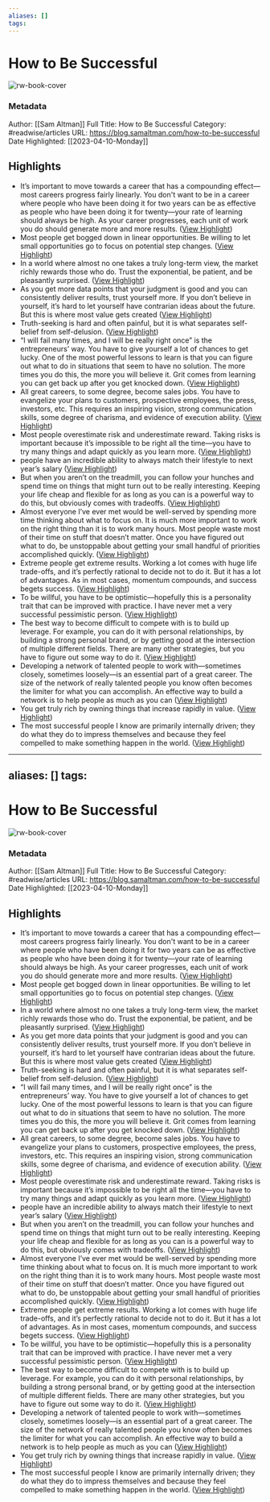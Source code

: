 ```yaml
---
aliases: []
tags:
---
```

# How to Be Successful

![rw-book-cover](https://rdl.ink/render/https%3A%2F%2Fblog.samaltman.com%2Fhow-to-be-successful)
### Metadata
Author: [[Sam Altman]]
Full Title: How to Be Successful
Category: #readwise/articles
URL: https://blog.samaltman.com/how-to-be-successful
Date Highlighted: [[2023-04-10-Monday]]

## Highlights
- It’s important to move towards a career that has a compounding effect—most careers progress fairly linearly.
  You don't want to be in a career where people who have been doing it for two years can be as effective as people who have been doing it for twenty—your rate of learning should always be high. As your career progresses, each unit of work you do should generate more and more results. ([View Highlight](https://read.readwise.io/read/01gxp10ywhfqefez1y657cr4mv))
- Most people get bogged down in linear opportunities. Be willing to let small opportunities go to focus on potential step changes. ([View Highlight](https://read.readwise.io/read/01gxp11sk8c279ya638jt5352y))
- In a world where almost no one takes a truly long-term view, the market richly rewards those who do.
  Trust the exponential, be patient, and be pleasantly surprised. ([View Highlight](https://read.readwise.io/read/01gxp13b3g4v34xmc97wkd4kq7))
- As you get more data points that your judgment is good and you can consistently deliver results, trust yourself more.
  If you don’t believe in yourself, it’s hard to let yourself have contrarian ideas about the future. But this is where most value gets created ([View Highlight](https://read.readwise.io/read/01gxp16qxhdj4p6cqgtfp382c9))
- Truth-seeking is hard and often painful, but it is what separates self-belief from self-delusion. ([View Highlight](https://read.readwise.io/read/01gxp165q0dcz809rkf8hyccfh))
- “I will fail many times, and I will be really right once” is the entrepreneurs’ way. You have to give yourself a lot of chances to get lucky.
  One of the most powerful lessons to learn is that you can figure out what to do in situations that seem to have no solution. The more times you do this, the more you will believe it. Grit comes from learning you can get back up after you get knocked down. ([View Highlight](https://read.readwise.io/read/01gxp1a1w7jaxm8g672sf39wbx))
- All great careers, to some degree, become sales jobs. You have to evangelize your plans to customers, prospective employees, the press, investors, etc. This requires an inspiring vision, strong communication skills, some degree of charisma, and evidence of execution ability. ([View Highlight](https://read.readwise.io/read/01gxp1cfejppcnzky1wdvt3wqr))
- Most people overestimate risk and underestimate reward. Taking risks is important because it’s impossible to be right all the time—you have to try many things and adapt quickly as you learn more. ([View Highlight](https://read.readwise.io/read/01gxp1g3cvcmjcvgc64tbwwayx))
- people have an incredible ability to always match their lifestyle to next year’s salary ([View Highlight](https://read.readwise.io/read/01gxp1fnbct4fg7j968yzvx0he))
- But when you aren’t on the treadmill, you can follow your hunches and spend time on things that might turn out to be really interesting. Keeping your life cheap and flexible for as long as you can is a powerful way to do this, but obviously comes with tradeoffs. ([View Highlight](https://read.readwise.io/read/01gxp1fghs1z6wfwz50zxvv267))
- Almost everyone I’ve ever met would be well-served by spending more time thinking about what to focus on. It is much more important to work on the right thing than it is to work many hours. Most people waste most of their time on stuff that doesn’t matter.
  Once you have figured out what to do, be unstoppable about getting your small handful of priorities accomplished quickly. ([View Highlight](https://read.readwise.io/read/01gxp1hk8pnnasyxcsvg7mn39f))
- Extreme people get extreme results. Working a lot comes with huge life trade-offs, and it’s perfectly rational to decide not to do it. But it has a lot of advantages. As in most cases, momentum compounds, and success begets success. ([View Highlight](https://read.readwise.io/read/01gxp1p5c7qxqrhrjnnf91x3k7))
- To be willful, you have to be optimistic—hopefully this is a personality trait that can be improved with practice. I have never met a very successful pessimistic person. ([View Highlight](https://read.readwise.io/read/01gxp1rkya0t9mkyrdky7n2h72))
- The best way to become difficult to compete with is to build up leverage. For example, you can do it with personal relationships, by building a strong personal brand, or by getting good at the intersection of multiple different fields. There are many other strategies, but you have to figure out some way to do it. ([View Highlight](https://read.readwise.io/read/01gxp1spt33p36t8dj3hhwkh1k))
- Developing a network of talented people to work with—sometimes closely, sometimes loosely—is an essential part of a great career. The size of the network of really talented people you know often becomes the limiter for what you can accomplish.
  An effective way to build a network is to help people as much as you can ([View Highlight](https://read.readwise.io/read/01gxp22pp1aadqk86x5tjykpmh))
- You get truly rich by owning things that increase rapidly in value. ([View Highlight](https://read.readwise.io/read/01gxp23bsgrgfsr4h58wh8smgk))
- The most successful people I know are primarily internally driven; they do what they do to impress themselves and because they feel compelled to make something happen in the world. ([View Highlight](https://read.readwise.io/read/01gxp26294jqayq4vbs0jx7d75))
---
aliases: []
tags:
---
# How to Be Successful

![rw-book-cover](https://rdl.ink/render/https%3A%2F%2Fblog.samaltman.com%2Fhow-to-be-successful)
### Metadata
Author: [[Sam Altman]]
Full Title: How to Be Successful
Category: #readwise/articles
URL: https://blog.samaltman.com/how-to-be-successful
Date Highlighted: [[2023-04-10-Monday]]

## Highlights
- It’s important to move towards a career that has a compounding effect—most careers progress fairly linearly.
  You don't want to be in a career where people who have been doing it for two years can be as effective as people who have been doing it for twenty—your rate of learning should always be high. As your career progresses, each unit of work you do should generate more and more results. ([View Highlight](https://read.readwise.io/read/01gxp10ywhfqefez1y657cr4mv))
- Most people get bogged down in linear opportunities. Be willing to let small opportunities go to focus on potential step changes. ([View Highlight](https://read.readwise.io/read/01gxp11sk8c279ya638jt5352y))
- In a world where almost no one takes a truly long-term view, the market richly rewards those who do.
  Trust the exponential, be patient, and be pleasantly surprised. ([View Highlight](https://read.readwise.io/read/01gxp13b3g4v34xmc97wkd4kq7))
- As you get more data points that your judgment is good and you can consistently deliver results, trust yourself more.
  If you don’t believe in yourself, it’s hard to let yourself have contrarian ideas about the future. But this is where most value gets created ([View Highlight](https://read.readwise.io/read/01gxp16qxhdj4p6cqgtfp382c9))
- Truth-seeking is hard and often painful, but it is what separates self-belief from self-delusion. ([View Highlight](https://read.readwise.io/read/01gxp165q0dcz809rkf8hyccfh))
- “I will fail many times, and I will be really right once” is the entrepreneurs’ way. You have to give yourself a lot of chances to get lucky.
  One of the most powerful lessons to learn is that you can figure out what to do in situations that seem to have no solution. The more times you do this, the more you will believe it. Grit comes from learning you can get back up after you get knocked down. ([View Highlight](https://read.readwise.io/read/01gxp1a1w7jaxm8g672sf39wbx))
- All great careers, to some degree, become sales jobs. You have to evangelize your plans to customers, prospective employees, the press, investors, etc. This requires an inspiring vision, strong communication skills, some degree of charisma, and evidence of execution ability. ([View Highlight](https://read.readwise.io/read/01gxp1cfejppcnzky1wdvt3wqr))
- Most people overestimate risk and underestimate reward. Taking risks is important because it’s impossible to be right all the time—you have to try many things and adapt quickly as you learn more. ([View Highlight](https://read.readwise.io/read/01gxp1g3cvcmjcvgc64tbwwayx))
- people have an incredible ability to always match their lifestyle to next year’s salary ([View Highlight](https://read.readwise.io/read/01gxp1fnbct4fg7j968yzvx0he))
- But when you aren’t on the treadmill, you can follow your hunches and spend time on things that might turn out to be really interesting. Keeping your life cheap and flexible for as long as you can is a powerful way to do this, but obviously comes with tradeoffs. ([View Highlight](https://read.readwise.io/read/01gxp1fghs1z6wfwz50zxvv267))
- Almost everyone I’ve ever met would be well-served by spending more time thinking about what to focus on. It is much more important to work on the right thing than it is to work many hours. Most people waste most of their time on stuff that doesn’t matter.
  Once you have figured out what to do, be unstoppable about getting your small handful of priorities accomplished quickly. ([View Highlight](https://read.readwise.io/read/01gxp1hk8pnnasyxcsvg7mn39f))
- Extreme people get extreme results. Working a lot comes with huge life trade-offs, and it’s perfectly rational to decide not to do it. But it has a lot of advantages. As in most cases, momentum compounds, and success begets success. ([View Highlight](https://read.readwise.io/read/01gxp1p5c7qxqrhrjnnf91x3k7))
- To be willful, you have to be optimistic—hopefully this is a personality trait that can be improved with practice. I have never met a very successful pessimistic person. ([View Highlight](https://read.readwise.io/read/01gxp1rkya0t9mkyrdky7n2h72))
- The best way to become difficult to compete with is to build up leverage. For example, you can do it with personal relationships, by building a strong personal brand, or by getting good at the intersection of multiple different fields. There are many other strategies, but you have to figure out some way to do it. ([View Highlight](https://read.readwise.io/read/01gxp1spt33p36t8dj3hhwkh1k))
- Developing a network of talented people to work with—sometimes closely, sometimes loosely—is an essential part of a great career. The size of the network of really talented people you know often becomes the limiter for what you can accomplish.
  An effective way to build a network is to help people as much as you can ([View Highlight](https://read.readwise.io/read/01gxp22pp1aadqk86x5tjykpmh))
- You get truly rich by owning things that increase rapidly in value. ([View Highlight](https://read.readwise.io/read/01gxp23bsgrgfsr4h58wh8smgk))
- The most successful people I know are primarily internally driven; they do what they do to impress themselves and because they feel compelled to make something happen in the world. ([View Highlight](https://read.readwise.io/read/01gxp26294jqayq4vbs0jx7d75))

